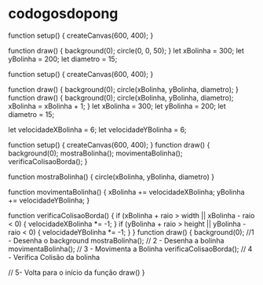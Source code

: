 # codogosdopong
function setup() {
    createCanvas(600, 400);
}

function draw() {
    background(0);
    circle(0, 0, 50);
}
let xBolinha = 300;
let yBolinha = 200;
let diametro = 15;

function setup() {
    createCanvas(600, 400);
}

function draw() {
    background(0);
    circle(xBolinha, yBolinha, diametro);
}
function draw() {
    background(0);
    circle(xBolinha, yBolinha, diametro);
    xBolinha = xBolinha + 1;
}
let xBolinha = 300;
let yBolinha = 200;
let diametro = 15;

let velocidadeXBolinha = 6;
let velocidadeYBolinha = 6;

function setup() {
    createCanvas(600, 400);
}
function draw() {
    background(0);
    mostraBolinha();
    movimentaBolinha();
    verificaColisaoBorda();
}

function mostraBolinha() {
    circle(xBolinha, yBolinha, diametro)
}

function movimentaBolinha() {
    xBolinha += velocidadeXBolinha;
    yBolinha += velocidadeYBolinha;
}

function verificaColisaoBorda() {
    if (xBolinha + raio > width || xBolinha - raio < 0) {
        velocidadeXBolinha *= -1;
    }
    if (yBolinha + raio > height || yBolinha - raio < 0) {
        velocidadeYBolinha *= -1;
    }
}
function draw() {
  background(0); //1 - Desenha o background 
  mostraBolinha(); // 2 - Desenha a bolinha
  movimentaBolinha(); // 3 - Movimenta a Bolinha
  verificaColisaoBorda(); // 4 - Verifica Colisão da bolinha

 // 5- Volta para o início da função draw()
}
